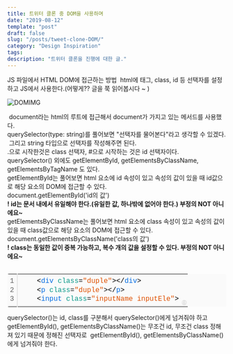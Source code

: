 ```yaml
---
title: 트위터 클론 중 DOM을 사용하며
date: "2019-08-12"
template: "post"
draft: false
slug: "/posts/tweet-clone-DOM/"
category: "Design Inspiration"
tags:
description: "트위터 클론을 진행에 대한 글."
---
```


JS 파일에서 HTML DOM에 접근하는 방법
​
html에 태그, class, id 등 선택자를 설정하고 JS에서 사용한다.(어떻게?? 글을 쭉 읽어봅시다 ~ )

![DOMIMG](/media/dom.png)

​
document라는 html의 루트에 접근해서 document가 가지고 있는 메서드를 사용했다.  
​
querySelector(type: string)를 풀어보면 "선택자를 물어본다"라고 생각할 수 있겠다.
​
그리고 string 타입으로 선택자를 작성해주면 된다.  
.으로 시작한것은 class 선택자, #으로 시작하는 것은 id 선택자이다.  
​
querySelector() 외에도 getElementById, getElementsByClassName, getElementsByTagName 도 있다.  
​
getElementById는 풀어보면 html 요소에 id 속성이 있고 속성의 값이 있을 때 id값으로 해당 요소의 DOM에 접근할 수 있다.  
​
document.getElementById('id의 값')  
​
**! id는 문서 내에서 유일해야 한다.(유일한 값, 하나밖에 없어야 한다.) 부정의 NOT 아니에요~**  
​
getElementsByClassName는 풀어보면 html 요소에 class 속성이 있고 속성의 값이 있을 때 class값으로 해당 요소의 DOM에 접근할 수 있다.  
​
document.getElementsByClassName('class의 값')  
​
**! class는 동일한 값이 중복 가능하고, 복수 개의 값을 설정할 수 있다. 부정의 NOT 아니에요~**  
​

<body>
    <div class="colorscripter-code" style="color:#010101;font-family:Consolas, 'Liberation Mono', Menlo, Courier, monospace !important; position:relative !important;overflow:auto"><table class="colorscripter-code-table" style="margin:0;padding:0;border:none;background-color:#fafafa;border-radius:4px;" cellspacing="0" cellpadding="0"><tr><td style="padding:6px;border-right:2px solid #e5e5e5"><div style="margin:0;padding:0;word-break:normal;text-align:right;color:#666;font-family:Consolas, 'Liberation Mono', Menlo, Courier, monospace !important;line-height:130%"><div style="line-height:130%">1</div><div style="line-height:130%">2</div><div style="line-height:130%">3</div></div></td><td style="padding:6px 0;text-align:left"><div style="margin:0;padding:0;color:#010101;font-family:Consolas, 'Liberation Mono', Menlo, Courier, monospace !important;line-height:130%"><div style="padding:0 6px; white-space:pre; line-height:130%">&nbsp;&nbsp;&nbsp;&nbsp;<span style="color:#010101">&lt;</span><span style="color:#066de2">div</span>&nbsp;<span style="color:#0a9989">class</span>=<span style="color:#df5000">"duple"</span><span style="color:#0a9989"></span><span style="color:#010101">&gt;</span><span style="color:#010101">&lt;</span><span style="color:#010101">/</span><span style="color:#066de2">div</span><span style="color:#010101">&gt;</span></div><div style="padding:0 6px; white-space:pre; line-height:130%">&nbsp;&nbsp;&nbsp;&nbsp;<span style="color:#010101">&lt;</span><span style="color:#066de2">p</span>&nbsp;<span style="color:#0a9989">class</span>=<span style="color:#df5000">"duple"</span><span style="color:#0a9989"></span><span style="color:#010101">&gt;</span><span style="color:#010101">&lt;</span><span style="color:#010101">/</span><span style="color:#066de2">p</span><span style="color:#010101">&gt;</span></div><div style="padding:0 6px; white-space:pre; line-height:130%">&nbsp;&nbsp;&nbsp;&nbsp;<span style="color:#010101">&lt;</span><span style="color:#066de2">input</span>&nbsp;<span style="color:#0a9989">class</span>=<span style="color:#df5000">"inputName&nbsp;inputEle"</span><span style="color:#0a9989"></span><span style="color:#010101">&gt;</span></div></div></td><td style="vertical-align:bottom;padding:0 2px 4px 0"><a href="http://colorscripter.com/info#e" target="_blank" style="text-decoration:none;color:white"><span style="font-size:9px;word-break:normal;background-color:#e5e5e5;color:white;border-radius:10px;padding:1px">cs</span></a></td></tr></table></div>
</body>

querySelector()는 id, class를 구분해서 querySelector()에게 넘겨줘야 하고
​
getElementById(), getElementsByClassName()는 무조건 id, 무조건 class 정해져 있기 때문에 정해진 선택자로
​
getElementById(), getElementsByClassName()에게 넘겨줘야 한다.
